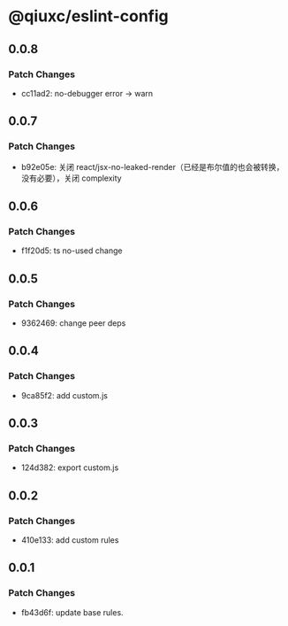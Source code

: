 # @qiuxc/eslint-config

## 0.0.8

### Patch Changes

- cc11ad2: no-debugger error -> warn

## 0.0.7

### Patch Changes

- b92e05e: 关闭 react/jsx-no-leaked-render（已经是布尔值的也会被转换，没有必要），关闭 complexity

## 0.0.6

### Patch Changes

- f1f20d5: ts no-used change

## 0.0.5

### Patch Changes

- 9362469: change peer deps

## 0.0.4

### Patch Changes

- 9ca85f2: add custom.js

## 0.0.3

### Patch Changes

- 124d382: export custom.js

## 0.0.2

### Patch Changes

- 410e133: add custom rules

## 0.0.1

### Patch Changes

- fb43d6f: update base rules.
